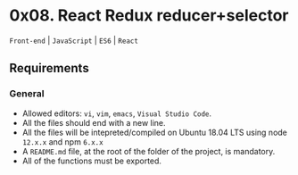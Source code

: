 # 0x08. React Redux reducer+selector
```Front-end``` | ```JavaScript``` | ```ES6``` | ```React```
## Requirements
### General
* Allowed editors: ```vi```, ```vim```, ```emacs```, ```Visual Studio Code```.
* All the files should end with a new line.
* All the files will be intepreted/compiled on Ubuntu 18.04 LTS using node ```12.x.x``` and npm ```6.x.x```
* A ```README.md``` file, at the root of the folder of the project, is mandatory.
* All of the functions must be exported.